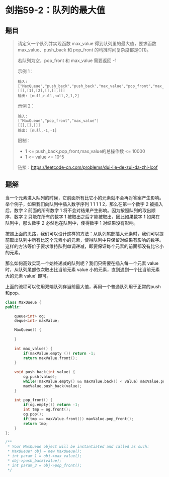 # 剑指59-2：队列的最大值

## 题目

> 请定义一个队列并实现函数 max_value 得到队列里的最大值，要求函数max_value、push_back 和 pop_front 的均摊时间复杂度都是O(1)。
>
> 若队列为空，pop_front 和 max_value 需要返回 -1
>
> 示例 1：
>
> ```
> 输入: 
> ["MaxQueue","push_back","push_back","max_value","pop_front","max_value"]
> [[],[1],[2],[],[],[]]
> 输出: [null,null,null,2,1,2]
> ```
>
> 示例 2：
>
> ```
> 输入: 
> ["MaxQueue","pop_front","max_value"]
> [[],[],[]]
> 输出: [null,-1,-1]
> ```
>
> 
>
>
> 限制：
>
> - 1 <= push_back,pop_front,max_value的总操作数 <= 10000
> - 1 <= value <= 10^5
>
> 
>
> 链接：https://leetcode-cn.com/problems/dui-lie-de-zui-da-zhi-lcof

## 题解

当一个元素进入队列的时候，它前面所有比它小的元素就不会再对答案产生影响。举个例子，如果我们向队列中插入数字序列 1 1 1 1 2，那么在第一个数字 2 被插入后，数字 2 前面的所有数字 1 将不会对结果产生影响。因为按照队列的取出顺序，数字 2 只能在所有的数字 1 被取出之后才能被取出，因此如果数字 1 如果在队列中，那么数字 2 必然也在队列中，使得数字 1 对结果没有影响。

按照上面的思路，我们可以设计这样的方法：从队列尾部插入元素时，我们可以提前取出队列中所有比这个元素小的元素，使得队列中只保留对结果有影响的数字。这样的方法等价于要求维持队列单调递减，即要保证每个元素的前面都没有比它小的元素。

那么如何高效实现一个始终递减的队列呢？我们只需要在插入每一个元素 value 时，从队列尾部依次取出比当前元素 value 小的元素，直到遇到一个比当前元素大的元素 value' 即可。

上面的流程可以使用双端队列存当前最大值，再用一个普通队列用于正常的push和pop。

```c++
class MaxQueue {
public:

    queue<int> og;
    deque<int> maxValue;

    MaxQueue() {
        
    }
    
    int max_value() {
        if(maxValue.empty ()) return -1;
        return maxValue.front();
    }
    
    void push_back(int value) {
        og.push(value);
        while(!maxValue.empty() && maxValue.back() < value) maxValue.pop_back();
        maxValue.push_back(value);
    }
    
    int pop_front() {
        if(og.empty()) return -1;
        int tmp = og.front();
        og.pop();
        if(tmp == maxValue.front()) maxValue.pop_front();
        return tmp;
    }
};

/**
 * Your MaxQueue object will be instantiated and called as such:
 * MaxQueue* obj = new MaxQueue();
 * int param_1 = obj->max_value();
 * obj->push_back(value);
 * int param_3 = obj->pop_front();
 */
```

